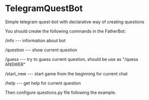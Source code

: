 # TelegramQuestBot
Simple telegram quest-bot with declarative way of creating questions

You should create the following commands in the FatherBot:

/info --- information about bot

/question --- show current question

/guess --- try to guess current question, should be use as "/quess ANSWER"

/start_new --- start game from the beginning for current chat

/help --- get help for current question


Then configure questions.py file following the example.